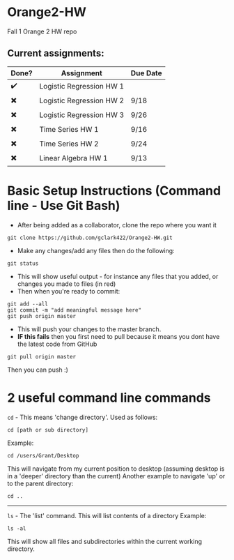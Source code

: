 # Orange2-HW
Fall 1 Orange 2 HW repo

## Current assignments:

| Done?                    | Assignment               | Due Date |
|--------------------------|--------------------------|----------|
| :heavy_check_mark:       | Logistic Regression HW 1 |          |
| :heavy_multiplication_x: | Logistic Regression HW 2 | 9/18     |
| :heavy_multiplication_x: | Logistic Regression HW 3 | 9/26     |
| :heavy_multiplication_x: | Time Series HW 1         | 9/16     |
| :heavy_multiplication_x: | Time Series HW 2         | 9/24     |
| :heavy_multiplication_x: | Linear Algebra HW 1      | 9/13     |

# Basic Setup Instructions (Command line - Use Git Bash)
 - After being added as a collaborator, clone the repo where you want it
 ```
 git clone https://github.com/gclark422/Orange2-HW.git
 ```
 - Make any changes/add any files then do the following:
 ```
 git status
 ```
 - This will show useful output - for instance any files that you added, or changes you made to files (in red)
 - Then when you're ready to commit:
 ```
 git add --all
 git commit -m "add meaningful message here"
 git push origin master
 ```
 - This will push your changes to the master branch.
 - **IF this fails** then you first need to pull because it means you dont have the latest code from GitHub
 ```
 git pull origin master
 ```
 Then you can push :)
 
 # 2 useful command line commands
 `cd` - This means 'change directory'. Used as follows:
 ```
 cd [path or sub directory]
 ```
 Example:
 ```
 cd /users/Grant/Desktop
 ```
 This will navigate from my current position to desktop (assuming desktop is in a 'deeper' directory than the current)
 Another example to navigate 'up' or to the parent directory:
 ```
 cd ..
 ```
 ____
 `ls` - The 'list' command. This will list contents of a directory
 Example:
 ```
 ls -al
 ```
 This will show all files and subdirectories within the current working directory.
